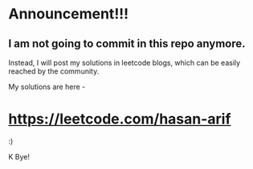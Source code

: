 # Announcement!!!

## I am not going to commit in this repo anymore.
Instead, I will post my solutions in leetcode blogs, which can be easily reached by the community.

My solutions are here - 

# https://leetcode.com/hasan-arif

:)

K Bye!
